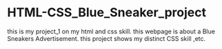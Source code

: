 # HTML-CSS_Blue_Sneaker_project
this is my project_1 on my html and css skill.
this webpage is about a Blue Sneakers Advertisement.
this project shows my distinct CSS skill ,etc.

